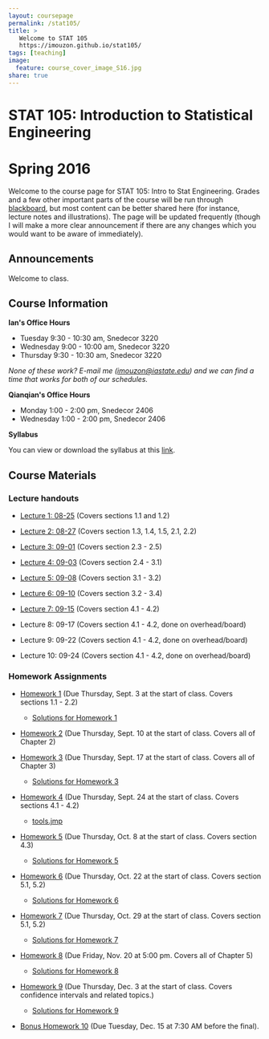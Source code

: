 ```yaml
---
layout: coursepage
permalink: /stat105/
title: >
   Welcome to STAT 105
   https://imouzon.github.io/stat105/
tags: [teaching]
image:
  feature: course_cover_image_S16.jpg
share: true
---
```


# STAT 105: Introduction to Statistical Engineering 
# Spring 2016

Welcome to the course page for STAT 105: Intro to Stat Engineering. 
Grades and a few other important parts of the course will be run through [blackboard](https://bb.its.iastate.edu/), but most content can be better shared here (for instance, lecture notes and illustrations).
The page will be updated frequently (though I will make a more clear announcement if there are any changes which you would want to be aware of immediately).

## Announcements

Welcome to class.

## Course Information

**Ian's Office Hours**

-  Tuesday 9:30 - 10:30 am, Snedecor 3220
-  Wednesday 9:00 - 10:00 am, Snedecor 3220
-  Thursday 9:30 - 10:30 am, Snedecor 3220

*None of these work? E-mail me (imouzon@iastate.edu) and we can find a time that works for both of our schedules.*

**Qianqian's Office Hours**

-  Monday 1:00 - 2:00 pm, Snedecor 2406
-  Wednesday 1:00 - 2:00 pm, Snedecor 2406

**Syllabus**

You can view or download the syllabus at this [link](./syllabus_stat105_F15.pdf).

## Course Materials

### Lecture handouts

-  [Lecture 1: 08-25](./lectures/lecture1/lecture1.html) (Covers sections 1.1 and 1.2)

-  [Lecture 2: 08-27](./lectures/lecture2/lecture2.html) (Covers section 1.3, 1.4, 1.5, 2.1, 2.2)

-  [Lecture 3: 09-01](./lectures/lecture3/lecture3.html) (Covers section 2.3 - 2.5)

-  [Lecture 4: 09-03](./lectures/lecture4/lecture4.html) (Covers section 2.4 - 3.1)

-  [Lecture 5: 09-08](./lectures/lecture5/lecture5.html) (Covers section 3.1 - 3.2)

-  [Lecture 6: 09-10](./lectures/lecture6/lecture6.html) (Covers section 3.2 - 3.4)

-  [Lecture 7: 09-15](./lectures/lecture7/lecture7.html) (Covers section 4.1 - 4.2)

-  Lecture 8: 09-17 (Covers section 4.1 - 4.2, done on overhead/board)

-  Lecture 9: 09-22 (Covers section 4.1 - 4.2, done on overhead/board)

-  Lecture 10: 09-24 (Covers section 4.1 - 4.2, done on overhead/board)

### Homework Assignments

-  [Homework 1](./hw/hw1/stat105_hw1.pdf) (Due Thursday, Sept. 3 at the start of class. Covers sections 1.1 - 2.2)

   -  [Solutions for Homework 1](./hw/hw1/stat105_hw1_soln.pdf) 

-  [Homework 2](./hw/hw2/stat105_hw2.pdf) (Due Thursday, Sept. 10 at the start of class. Covers all of Chapter 2)

-  [Homework 3](./hw/hw3/stat105_hw3.pdf) (Due Thursday, Sept. 17 at the start of class. Covers all of Chapter 3)

   -  [Solutions for Homework 3](./hw/hw3/stat105_hw3_soln.pdf) 

-  [Homework 4](./hw/hw4/stat105_hw4.pdf) (Due Thursday, Sept. 24 at the start of class. Covers sections 4.1 - 4.2)

   -  [tools.jmp](./hw/hw4/tools.jmp)

-  [Homework 5](./hw/hw5/stat105_hw5.pdf) (Due Thursday, Oct. 8 at the start of class. Covers section 4.3)

   -  [Solutions for Homework 5](./hw/hw5/solutions_hw5.pdf) 

-  [Homework 6](./hw/hw6/stat105_hw6.pdf) (Due Thursday, Oct. 22 at the start of class. Covers section 5.1, 5.2)

   -  [Solutions for Homework 6](./hw/hw6/solutions_hw6.pdf) 

-  [Homework 7](./hw/hw7/stat105_hw7.pdf) (Due Thursday, Oct. 29 at the start of class. Covers section 5.1, 5.2)

   -  [Solutions for Homework 7](./hw/hw7/solutions_hw7.pdf) 

-  [Homework 8](./hw/hw8/stat105_hw8.pdf) (Due Friday, Nov. 20 at 5:00 pm. Covers all of Chapter 5)

   -  [Solutions for Homework 8](./hw/hw8/solutions_hw8.pdf) 

-  [Homework 9](./hw/hw9/stat105_hw9.pdf) (Due Thursday, Dec. 3 at the start of class. Covers confidence intervals and related topics.)

   -  [Solutions for Homework 9](./hw/hw9/solutions_hw9.pdf) 

-  [Bonus Homework 10](./hw/hw10/stat105_hw10.pdf) (Due Tuesday, Dec. 15 at 7:30 AM before the final).

